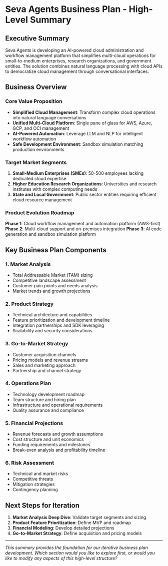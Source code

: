 # Seva Agents Business Plan - High-Level Summary

## Executive Summary
Seva Agents is developing an AI-powered cloud administration and workflow management platform that simplifies multi-cloud operations for small-to-medium enterprises, research organizations, and government entities. The solution combines natural language processing with cloud APIs to democratize cloud management through conversational interfaces.

## Business Overview

### Core Value Proposition
- **Simplified Cloud Management**: Transform complex cloud operations into natural language conversations
- **Unified Multi-Cloud Platform**: Single pane of glass for AWS, Azure, GCP, and OCI management
- **AI-Powered Automation**: Leverage LLM and NLP for intelligent workflow automation
- **Safe Development Environment**: Sandbox simulation matching production environments

### Target Market Segments
1. **Small-Medium Enterprises (SMEs)**: 50-500 employees lacking dedicated cloud expertise
2. **Higher Education Research Organizations**: Universities and research institutes with complex computing needs
3. **State and Local Government**: Public sector entities requiring efficient cloud resource management

### Product Evolution Roadmap
**Phase 1**: Cloud workflow management and automation platform (AWS-first)
**Phase 2**: Multi-cloud support and on-premises integration
**Phase 3**: AI code generation and sandbox simulation platform

## Key Business Plan Components

### 1. Market Analysis
- Total Addressable Market (TAM) sizing
- Competitive landscape assessment
- Customer pain points and needs analysis
- Market trends and growth projections

### 2. Product Strategy
- Technical architecture and capabilities
- Feature prioritization and development timeline
- Integration partnerships and SDK leveraging
- Scalability and security considerations

### 3. Go-to-Market Strategy
- Customer acquisition channels
- Pricing models and revenue streams
- Sales and marketing approach
- Partnership and channel strategy

### 4. Operations Plan
- Technology development roadmap
- Team structure and hiring plan
- Infrastructure and operational requirements
- Quality assurance and compliance

### 5. Financial Projections
- Revenue forecasts and growth assumptions
- Cost structure and unit economics
- Funding requirements and milestones
- Break-even analysis and profitability timeline

### 6. Risk Assessment
- Technical and market risks
- Competitive threats
- Mitigation strategies
- Contingency planning

## Next Steps for Iteration
1. **Market Analysis Deep Dive**: Validate target segments and sizing
2. **Product Feature Prioritization**: Define MVP and roadmap
3. **Financial Modeling**: Develop detailed projections
4. **Go-to-Market Strategy**: Define acquisition and pricing models

---

*This summary provides the foundation for our iterative business plan development. Which section would you like to explore first, or would you like to modify any aspects of this high-level structure?*